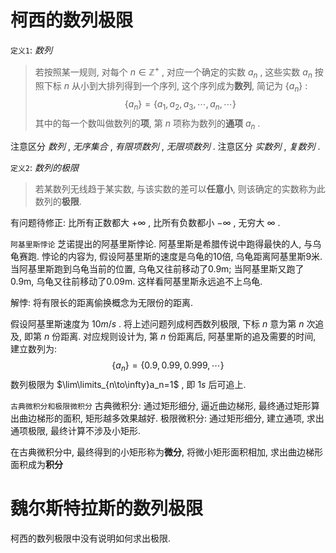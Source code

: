 # 柯西的数列极限

`定义1`: $数列$
> 若按照某一规则, 对每个 $n \in{\mathbb{Z^+}}$ , 对应一个确定的实数 $a_n$ , 这些实数 $a_n$ 按照下标 $n$ 从小到大排列得到一个序列, 这个序列成为**数列**, 简记为 $\{a_n\}$ :
$$
\{a_n\}=\{a_1,a_2,a_3,\cdots,a_n,\cdots\}
$$
> 其中的每一个数叫做数列的**项**, 第 $n$ 项称为数列的**通项** $a_n$ .

注意区分 $数列$ , $无序集合$ , $有限项数列$ , $无限项数列$ .
注意区分 $实数列$ , $复数列$ .

`定义2`: $数列的极限$ 
> 若某数列无线趋于某实数, 与该实数的差可以**任意小**, 则该确定的实数称为此数列的**极限**.

有问题待修正: 比所有正数都大 $+\infty$ , 比所有负数都小 $-\infty$ , 无穷大 $\infty$ .

`阿基里斯悖论`
芝诺提出的阿基里斯悖论. 阿基里斯是希腊传说中跑得最快的人, 与乌龟赛跑. 悖论的内容为, 假设阿基里斯的速度是乌龟的10倍, 乌龟距离阿基里斯9米. 当阿基里斯跑到乌龟当前的位置, 乌龟又往前移动了0.9m; 当阿基里斯又跑了0.9m, 乌龟又往前移动了0.09m. 这样看阿基里斯永远追不上乌龟.

解悖: 将有限长的距离偷换概念为无限份的距离.

假设阿基里斯速度为 $10m/s$ . 将上述问题列成柯西数列极限, 下标 $n$ 意为第 $n$ 次追及, 即第 $n$ 份距离. 对应规则设计为, 第 $n$ 份距离后, 阿基里斯的追及需要的时间, 建立数列为:
$$
\{a_n\}=\{0.9,0.99,0.999,\cdots\}
$$
数列极限为 $\lim\limits_{n\to\infty}a_n=1$ , 即 $1s$ 后可追上.

`古典微积分和极限微积分`
古典微积分: 通过矩形细分, 逼近曲边梯形, 最终通过矩形算出曲边梯形的面积, 矩形越多效果越好.
极限微积分: 通过矩形细分, 建立通项, 求出通项极限, 最终计算不涉及小矩形.

在古典微积分中, 最终得到的小矩形称为**微分**, 将微小矩形面积相加, 求出曲边梯形面积成为**积分**

# 魏尔斯特拉斯的数列极限

柯西的数列极限中没有说明如何求出极限.